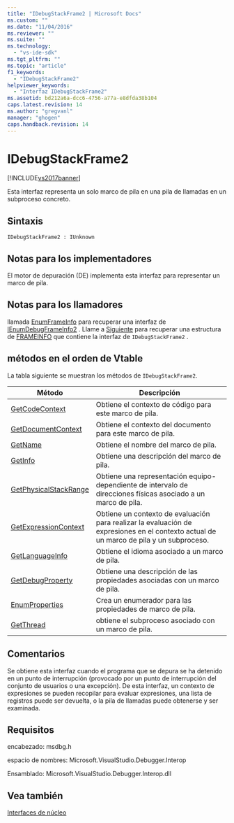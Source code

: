 ```yaml
---
title: "IDebugStackFrame2 | Microsoft Docs"
ms.custom: ""
ms.date: "11/04/2016"
ms.reviewer: ""
ms.suite: ""
ms.technology: 
  - "vs-ide-sdk"
ms.tgt_pltfrm: ""
ms.topic: "article"
f1_keywords: 
  - "IDebugStackFrame2"
helpviewer_keywords: 
  - "Interfaz IDebugStackFrame2"
ms.assetid: bd212a6a-dcc6-4756-a77a-e8dfda38b104
caps.latest.revision: 14
ms.author: "gregvanl"
manager: "ghogen"
caps.handback.revision: 14
---
```

# IDebugStackFrame2
[!INCLUDE[vs2017banner](../../../code-quality/includes/vs2017banner.md)]

Esta interfaz representa un solo marco de pila en una pila de llamadas en un subproceso concreto.  
  
## Sintaxis  
  
```  
IDebugStackFrame2 : IUnknown  
```  
  
## Notas para los implementadores  
 El motor de depuración \(DE\) implementa esta interfaz para representar un marco de pila.  
  
## Notas para los llamadores  
 llamada [EnumFrameInfo](../../../extensibility/debugger/reference/idebugthread2-enumframeinfo.md) para recuperar una interfaz de [IEnumDebugFrameInfo2](../../../extensibility/debugger/reference/ienumdebugframeinfo2.md) .  Llame a [Siguiente](../../../extensibility/debugger/reference/ienumdebugframeinfo2-next.md) para recuperar una estructura de [FRAMEINFO](../../../extensibility/debugger/reference/frameinfo.md) que contiene la interfaz de `IDebugStackFrame2` .  
  
## métodos en el orden de Vtable  
 La tabla siguiente se muestran los métodos de `IDebugStackFrame2`.  
  
|Método|Descripción|  
|------------|-----------------|  
|[GetCodeContext](../../../extensibility/debugger/reference/idebugstackframe2-getcodecontext.md)|Obtiene el contexto de código para este marco de pila.|  
|[GetDocumentContext](../../../extensibility/debugger/reference/idebugstackframe2-getdocumentcontext.md)|Obtiene el contexto del documento para este marco de pila.|  
|[GetName](../../../extensibility/debugger/reference/idebugstackframe2-getname.md)|Obtiene el nombre del marco de pila.|  
|[GetInfo](../../../extensibility/debugger/reference/idebugstackframe2-getinfo.md)|Obtiene una descripción del marco de pila.|  
|[GetPhysicalStackRange](../../../extensibility/debugger/reference/idebugstackframe2-getphysicalstackrange.md)|Obtiene una representación equipo\-dependiente de intervalo de direcciones físicas asociado a un marco de pila.|  
|[GetExpressionContext](../../../extensibility/debugger/reference/idebugstackframe2-getexpressioncontext.md)|Obtiene un contexto de evaluación para realizar la evaluación de expresiones en el contexto actual de un marco de pila y un subproceso.|  
|[GetLanguageInfo](../../../extensibility/debugger/reference/idebugstackframe2-getlanguageinfo.md)|Obtiene el idioma asociado a un marco de pila.|  
|[GetDebugProperty](../../../extensibility/debugger/reference/idebugstackframe2-getdebugproperty.md)|Obtiene una descripción de las propiedades asociadas con un marco de pila.|  
|[EnumProperties](../../../extensibility/debugger/reference/idebugstackframe2-enumproperties.md)|Crea un enumerador para las propiedades de marco de pila.|  
|[GetThread](../../../extensibility/debugger/reference/idebugstackframe2-getthread.md)|obtiene el subproceso asociado con un marco de pila.|  
  
## Comentarios  
 Se obtiene esta interfaz cuando el programa que se depura se ha detenido en un punto de interrupción \(provocado por un punto de interrupción del conjunto de usuarios o una excepción\).  De esta interfaz, un contexto de expresiones se pueden recopilar para evaluar expresiones, una lista de registros puede ser devuelta, o la pila de llamadas puede obtenerse y ser examinada.  
  
## Requisitos  
 encabezado: msdbg.h  
  
 espacio de nombres: Microsoft.VisualStudio.Debugger.Interop  
  
 Ensamblado: Microsoft.VisualStudio.Debugger.Interop.dll  
  
## Vea también  
 [Interfaces de núcleo](../../../extensibility/debugger/reference/core-interfaces.md)